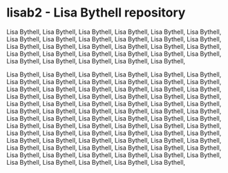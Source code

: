 # lisab2 - Lisa Bythell repository

Lisa Bythell, 
Lisa Bythell,
Lisa Bythell,
Lisa Bythell,
Lisa Bythell,
Lisa Bythell,
Lisa Bythell,
Lisa Bythell,
Lisa Bythell,
Lisa Bythell,
Lisa Bythell,
Lisa Bythell,
Lisa Bythell,
Lisa Bythell,
Lisa Bythell,
Lisa Bythell,
Lisa Bythell,
Lisa Bythell,
Lisa Bythell,
Lisa Bythell,
Lisa Bythell,
Lisa Bythell,
Lisa Bythell,
Lisa Bythell,
Lisa Bythell,
Lisa Bythell,
Lisa Bythell,
Lisa Bythell,
Lisa Bythell, 

Lisa Bythell,
Lisa Bythell,
Lisa Bythell,
Lisa Bythell,
Lisa Bythell,
Lisa Bythell,
Lisa Bythell,
Lisa Bythell,
Lisa Bythell,
Lisa Bythell,
Lisa Bythell,
Lisa Bythell,
Lisa Bythell,
Lisa Bythell,
Lisa Bythell,
Lisa Bythell,
Lisa Bythell,
Lisa Bythell,
Lisa Bythell,
Lisa Bythell,
Lisa Bythell,
Lisa Bythell,
Lisa Bythell,
Lisa Bythell,
Lisa Bythell,
Lisa Bythell,
Lisa Bythell,
Lisa Bythell,
Lisa Bythell,
Lisa Bythell,
Lisa Bythell,
Lisa Bythell,
Lisa Bythell,
Lisa Bythell,
Lisa Bythell,
Lisa Bythell,
Lisa Bythell,
Lisa Bythell,
Lisa Bythell,
Lisa Bythell,
Lisa Bythell,
Lisa Bythell,
Lisa Bythell,
Lisa Bythell,
Lisa Bythell,
Lisa Bythell,
Lisa Bythell,
Lisa Bythell,
Lisa Bythell,
Lisa Bythell,
Lisa Bythell,
Lisa Bythell,
Lisa Bythell,
Lisa Bythell,
Lisa Bythell,
Lisa Bythell,
Lisa Bythell,
Lisa Bythell,
Lisa Bythell,
Lisa Bythell,
Lisa Bythell,
Lisa Bythell,
Lisa Bythell,
Lisa Bythell,
Lisa Bythell,
Lisa Bythell,
Lisa Bythell,
Lisa Bythell,
Lisa Bythell,
Lisa Bythell,
Lisa Bythell,
Lisa Bythell,
Lisa Bythell,
Lisa Bythell,
Lisa Bythell,
Lisa Bythell,
Lisa Bythell, 

